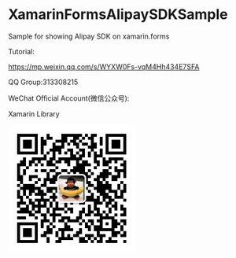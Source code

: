# XamarinFormsAlipaySDKSample
Sample for showing Alipay SDK on xamarin.forms 

Tutorial:

https://mp.weixin.qq.com/s/WYXW0Fs-vqM4Hh434E7SFA

QQ Group:313308215

WeChat Official Account(微信公众号):

Xamarin Library


<img src="https://raw.githubusercontent.com/jingliancui/XamarinFormsAlipaySDKSample/master/Images/wechatqrcode.jpg"/>

